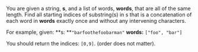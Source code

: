 You are given a string, **s**, and a list of words, **words**, that are all of the same length. Find all starting indices of substring(s) in s that is a concatenation of each word in **words** exactly once and without any intervening characters.

For example, given:
**s: **`"barfoothefoobarman"`
**words:** `["foo", "bar"]`

You should return the indices: `[0,9]`.
(order does not matter).
